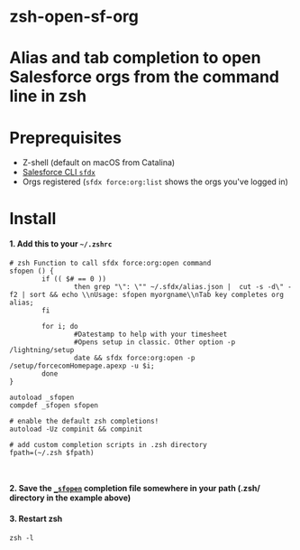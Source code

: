 # zsh-open-sf-org
Alias and tab completion to open Salesforce orgs from the command line in zsh
==


Preprequisites
===

- Z-shell (default on macOS from Catalina)
- [Salesforce CLI `sfdx`](/forcedotcom/cli)
- Orgs registered (`sfdx force:org:list` shows the orgs you've logged in)

Install
===

#### 1. Add this to your `~/.zshrc`

```
# zsh Function to call sfdx force:org:open command
sfopen () {
        if (( $# == 0 ))
                then grep "\": \"" ~/.sfdx/alias.json |  cut -s -d\" -f2 | sort && echo \\nUsage: sfopen myorgname\\nTab key completes org alias;
        fi
        
        for i; do
                #Datestamp to help with your timesheet
                #Opens setup in classic. Other option -p /lightning/setup
                date && sfdx force:org:open -p /setup/forcecomHomepage.apexp -u $i;
        done
}

autoload _sfopen    
compdef _sfopen sfopen  

# enable the default zsh completions!
autoload -Uz compinit && compinit

# add custom completion scripts in .zsh directory
fpath=(~/.zsh $fpath)



```

#### 2. Save the [`_sfopen`](.zsh/_sfopen) completion file somewhere in your path (.zsh/ directory in the example above)

#### 3. Restart zsh
```
zsh -l

```
